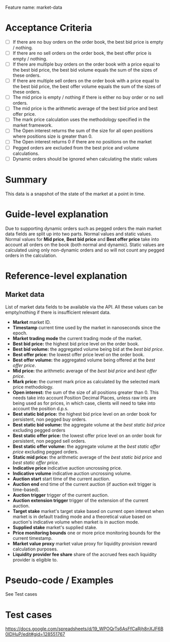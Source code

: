 Feature name: market-data

# Acceptance Criteria
- [ ] If there are no buy orders on the order book, the best bid price is empty / nothing.
- [ ] If there are no sell orders on the order book, the best offer price is empty / nothing.
- [ ] If there are multiple buy orders on the order book with a price equal to the best bid price, the best bid volume equals the sum of the sizes of these orders.
- [ ] If there are multiple sell orders on the order book with a price equal to the best bid price, the best offer volume equals the sum of the sizes of these orders.
- [ ] The mid price is empty / nothing if there is either no buy order or no sell orders.
- [ ] The mid price is the arithmetic average of the best bid price and best offer price.
- [ ] The mark price calculation uses the methodology specified in the market framework.
- [ ] The Open interest returns the sum of the size for all open positions where positions size is greater than 0. 
- [ ] The Open interest returns 0 if there are no positions on the market
- [ ] Pegged orders are excluded from the best price and volume calculations.
- [ ] Dynamic orders should be ignored when calculating the static values

# Summary
This data is a snapshot of the state of the market at a point in time.

# Guide-level explanation
Due to supporting dynamic orders such as pegged orders the main market data fields are split up into two parts. Normal values and static values. Normal values for **Mid price**, **Best bid price** and **Best offer price** take into account all orders on the book (both normal and dynamic). Static values are calculated using only non-dynamic orders and so will not count any pegged orders in the calculation.

# Reference-level explanation

## Market data

List of market data fields to be available via the API. All these values can be empty/nothing if there is insufficient relevant data.

  - **Market** market ID.
  - **Timestamp** current time used by the market in nanoseconds since the epoch.
  - **Market trading mode** the current trading mode of the market.
  - **Best bid price:** the highest bid price level on the order book.
  - **Best bid volume:** the aggregated volume being bid at the _best bid price_.
  - **Best offer price:** the lowest offer price level on the order book.
  - **Best offer volume:** the aggregated volume being offered at the _best offer price_.
  - **Mid price:** the arithmetic average of the _best bid price_ and _best offer price_.
  - **Mark price:** the current mark price as calculated by the selected mark price methodology.
  - **Open interest:** the sum of the size of all positions greater than 0. This needs take into account Position Decimal Places, unless raw ints are being used as for prices, in which case, clients will need to take into account the position d.p.s.
  - **Best static bid price:** the highest bid price level on an order book for persistent, non pegged buy orders.
  - **Best static bid volume:** the aggregate volume at the _best static bid price_ excluding pegged orders
  - **Best static offer price:** the lowest offer price level on an order book for persistent, non pegged sell orders.
  - **Best static offer volume:** the aggregate volume at the _best static offer price_ excluding pegged orders.
  - **Static mid price:** the arithmetic average of the _best static bid price_ and _best static offer price_.
  - **Indicative price** indicative auction uncrossing price.
  - **Indicative volume** indicative auction uncrossing volume.
  - **Auction start** start time of the current auction.
  - **Auction end** end time of the current auction (if auction exit trigger is time-based).
  - **Auction trigger** trigger of the current auction.
  - **Auction extension trigger** trigger of the extension of the current auction.
  - **Target stake** market's target stake based on current open interest when market is in default trading mode and a theoretical value based on auction's indicative volume when market is in auction mode.
  - **Supplied stake** market's supplied stake.
  - **Price monitoring bounds** one or more price monitoring bounds for the current timestamp.
  - **Market value proxy** market value proxy for liquidity provision reward calculation purposes.
  - **Liquidity provider fee share** share of the accrued fees each liquidity provider is eligible to.

# Pseudo-code / Examples

See Test cases

# Test cases

https://docs.google.com/spreadsheets/d/19_WPOQrTs6AsFfCaRjh8nXJF6B0IDHuP/edit#gid=128551767


